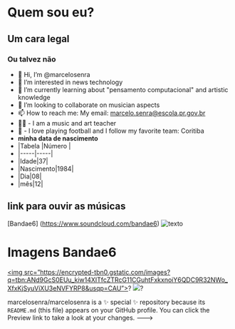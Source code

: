 # Quem sou eu?
## Um cara legal
### Ou talvez não
- 👋 Hi, I’m @marcelosenra
- 👀 I’m interested in news technology
- 🌱 I’m currently learning about "pensamento computacional" and 
artistic knowledge
- 💞️ I’m looking to collaborate on musician aspects
- 📫 How to reach me: My email: marcelo.senra@escola.pr.gov.br
- 👨‍🏫 - I am a music and art teacher
- 🏈 - I love playing football and I follow my favorite team: Coritiba
- **minha data de nascimento**
- |Tabela |Número |
- |-----|-----|
- |Idade|37|
- |Nascimento|1984|
- |Dia|08|
- |mês|12|

## link para ouvir as músicas
[Bandae6] (https://www.soundcloud.com/bandae6)
![texto](https://encrypted-tbn0.gstatic.com/images?q=tbn:ANd9GcS0EUu_kiw14XITfcZTRcG11CGuhtFxkxnoiY6QDC9R32NWo_XfxKjSyuViXU3eNVFYRP8&usqp=CAU)

# Imagens Bandae6

<a href=””><img src=”https://encrypted-tbn0.gstatic.com/images?q=tbn:ANd9GcS0EUu_kiw14XITfcZTRcG11CGuhtFxkxnoiY6QDC9R32NWo_XfxKjSyuViXU3eNVFYRP8&usqp=CAU”></img></a>?
<a href=””><img src=”https://i.scdn.co/image/ab67616d0000b27316102b3093a40db72a38c1f2”></img></a>?

marcelosenra/marcelosenra is a ✨ special ✨ repository because its `README.md` (this file) appears on your GitHub profile.
You can click the Preview link to take a look at your changes.
--->
